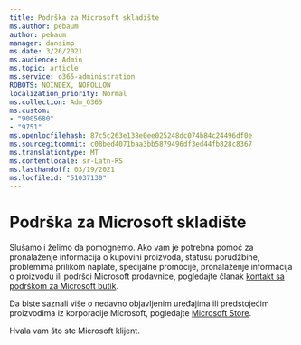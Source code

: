 ```yaml
---
title: Podrška za Microsoft skladište
ms.author: pebaum
author: pebaum
manager: dansimp
ms.date: 3/26/2021
ms.audience: Admin
ms.topic: article
ms.service: o365-administration
ROBOTS: NOINDEX, NOFOLLOW
localization_priority: Normal
ms.collection: Adm_O365
ms.custom:
- "9005680"
- "9751"
ms.openlocfilehash: 87c5c263e138e0ee025248dc074b84c24496df0e
ms.sourcegitcommit: c08bed4071baa3bb5879496df3ed44fb828c8367
ms.translationtype: MT
ms.contentlocale: sr-Latn-RS
ms.lasthandoff: 03/19/2021
ms.locfileid: "51037130"
---
```

# <a name="microsoft-store-support"></a>Podrška za Microsoft skladište

Slušamo i želimo da pomognemo. Ako vam je potrebna pomoć za pronalaženje informacija o kupovini proizvoda, statusu porudžbine, problemima prilikom naplate, specijalne promocije, pronalaženje informacija o proizvodu ili podršci Microsoft prodavnice, pogledajte članak [kontakt sa podrškom za Microsoft butik](https://support.microsoft.com/account-billing/contact-microsoft-store-support-4f615f2a-6bbd-fd69-6695-ae213d63eef0).

Da biste saznali više o nedavno objavljenim uređajima ili predstojećim proizvodima iz korporacije Microsoft, pogledajte [Microsoft Store](https://www.microsoft.com/?ql=1).

Hvala vam što ste Microsoft klijent.